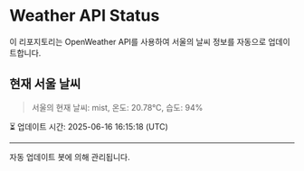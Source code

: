 
# Weather API Status

이 리포지토리는 OpenWeather API를 사용하여 서울의 날씨 정보를 자동으로 업데이트합니다.

## 현재 서울 날씨
> 서울의 현재 날씨: mist, 온도: 20.78°C, 습도: 94%

⏳ 업데이트 시간: 2025-06-16 16:15:18 (UTC)

---
자동 업데이트 봇에 의해 관리됩니다.
